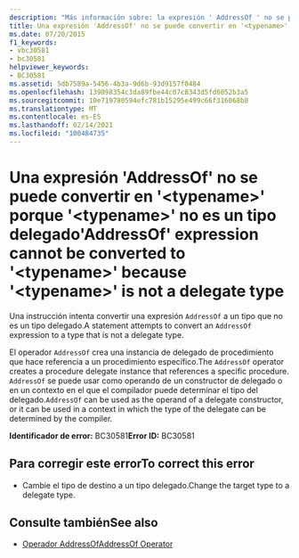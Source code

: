 ```yaml
---
description: "Más información sobre: la expresión ' AddressOf ' no se puede convertir en ' <typename> ' porque ' <typename> ' no es un tipo delegado"
title: Una expresión 'AddressOf' no se puede convertir en '<typename>' porque '<typename>' no es un tipo delegado
ms.date: 07/20/2015
f1_keywords:
- vbc30581
- bc30581
helpviewer_keywords:
- BC30581
ms.assetid: 5db7589a-5456-4b3a-9d6b-93d9157f0484
ms.openlocfilehash: 139098354c3da89fbe44c07c8343d5fd6052b3a5
ms.sourcegitcommit: 10e719780594efc781b15295e499c66f316068b8
ms.translationtype: MT
ms.contentlocale: es-ES
ms.lasthandoff: 02/14/2021
ms.locfileid: "100484735"
---
```

# <a name="addressof-expression-cannot-be-converted-to-typename-because-typename-is-not-a-delegate-type"></a><span data-ttu-id="d4571-103">Una expresión 'AddressOf' no se puede convertir en '\<typename>' porque '\<typename>' no es un tipo delegado</span><span class="sxs-lookup"><span data-stu-id="d4571-103">'AddressOf' expression cannot be converted to '\<typename>' because '\<typename>' is not a delegate type</span></span>

<span data-ttu-id="d4571-104">Una instrucción intenta convertir una expresión `AddressOf` a un tipo que no es un tipo delegado.</span><span class="sxs-lookup"><span data-stu-id="d4571-104">A statement attempts to convert an `AddressOf` expression to a type that is not a delegate type.</span></span>  
  
 <span data-ttu-id="d4571-105">El operador `AddressOf` crea una instancia de delegado de procedimiento que hace referencia a un procedimiento específico.</span><span class="sxs-lookup"><span data-stu-id="d4571-105">The `AddressOf` operator creates a procedure delegate instance that references a specific procedure.</span></span> <span data-ttu-id="d4571-106">`AddressOf` se puede usar como operando de un constructor de delegado o en un contexto en el que el compilador puede determinar el tipo del delegado.</span><span class="sxs-lookup"><span data-stu-id="d4571-106">`AddressOf` can be used as the operand of a delegate constructor, or it can be used in a context in which the type of the delegate can be determined by the compiler.</span></span>  
  
 <span data-ttu-id="d4571-107">**Identificador de error:** BC30581</span><span class="sxs-lookup"><span data-stu-id="d4571-107">**Error ID:** BC30581</span></span>  
  
## <a name="to-correct-this-error"></a><span data-ttu-id="d4571-108">Para corregir este error</span><span class="sxs-lookup"><span data-stu-id="d4571-108">To correct this error</span></span>  
  
- <span data-ttu-id="d4571-109">Cambie el tipo de destino a un tipo delegado.</span><span class="sxs-lookup"><span data-stu-id="d4571-109">Change the target type to a delegate type.</span></span>  
  
## <a name="see-also"></a><span data-ttu-id="d4571-110">Consulte también</span><span class="sxs-lookup"><span data-stu-id="d4571-110">See also</span></span>

- [<span data-ttu-id="d4571-111">Operador AddressOf</span><span class="sxs-lookup"><span data-stu-id="d4571-111">AddressOf Operator</span></span>](../language-reference/operators/addressof-operator.md)
